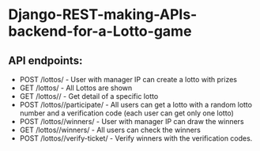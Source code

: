 # Django-REST-making-APIs-backend-for-a-Lotto-game

## API endpoints:

- POST /lottos/ - User with manager IP can create a lotto with prizes 
- GET /lottos/ - All Lottos are shown
- GET /lottos/<id>/ - Get detail of a specific lotto
- POST /lottos/<id>/participate/ - All users can get a lotto with a random lotto number and a verification code (each user can get only one lotto)
- POST /lottos/<id>/winners/ - User with manager IP can draw the winners
- GET /lottos/<id>/winners/ - All users can check the winners
- POST /lottos/<id>/verify-ticket/ - Verify winners with the verification codes.
